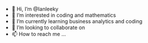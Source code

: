 - 👋 Hi, I’m @Ianleeky
- 👀 I’m interested in coding and mathematics 
- 🌱 I’m currently learning business analytics and coding
- 💞️ I’m looking to collaborate on 
- 📫 How to reach me ...

<!---
Ianleeky/Ianleeky is a ✨ special ✨ repository because its `README.md` (this file) appears on your GitHub profile.
You can click the Preview link to take a look at your changes.
--->
